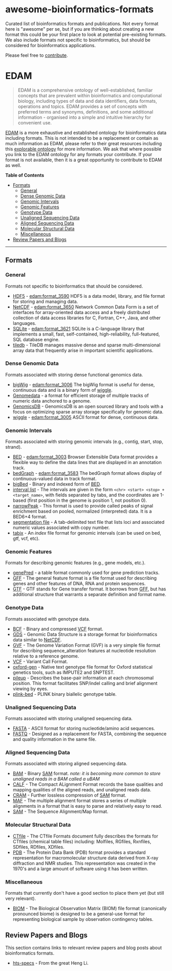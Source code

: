 # awesome-bioinformatics-formats
Curated list of bioinformatics formats and publications. Not every format here is "awesome" per se, but if you are
thinking about creating a new format this could be your first place to look at potential pre-existing formats. We also
include formats not specific to bioinformatics, but should be considered for bioinformatics applications.

Please feel free to [contribute](https://github.com/kmhernan/awesome-bioinformatics-formats/blob/master/CONTRIBUTING.md).

# EDAM

> EDAM is a comprehensive ontology of well-established, familiar concepts that are prevalent within bioinformatics and computational biology, including types of data and data identifiers, data formats, operations and topics. EDAM provides a set of concepts with preferred terms and synonyms, definitions, and some additional information - organised into a simple and intuitive hierarchy for convenient use.

[EDAM](http://edamontology.org/page) is a more exhaustive and established ontology for bioinformatics data 
including formats. This is not intended to be a replacement or contain as much information as EDAM, please refer
to their great resources including this [explorable ontology](https://www.ebi.ac.uk/ols/ontologies/edam/terms?iri=http%3A%2F%2Fedamontology.org%2Fformat_2350)
for more information. We ask that where possible you link to the EDAM ontology for any formats your contribute. If your
format is not available, then it is a great opportunity to contribute to EDAM as well.

**Table of Contents**

- [Formats](#formats)
  - [General](#general)
  - [Dense Genomic Data](#dense-genomic-data)
  - [Genomic Intervals](#genomic-intervals)
  - [Genomic Features](#genomic-features)
  - [Genotype Data](#genotype-data)
  - [Unaligned Sequencing Data](#unaligned-sequencing-data)
  - [Aligned Sequencing Data](#aligned-sequencing-data)
  - [Molecular Structural Data](#molecular-structural-data)
  - [Miscellaneous](#miscellaneous)
- [Review Papers and Blogs](#review-papers-and-blogs)

----

## Formats

### General

Formats not specific to bioinformatics that should be considered.

* [HDF5](https://portal.hdfgroup.org/display/support) - [edam:format_3590](http://edamontology.org/format_3590) HDF5 is a data model, library, and file format for storing and managing data.
* [NetCDF](https://www.unidata.ucar.edu/software/netcdf/) - [edam:format_3650](http://edamontology.org/format_3650) Network Common Data Form is a set of interfaces for array-oriented data access and a freely distributed collection of data access libraries for C, Fortran, C++, Java, and other languages.
* [SQLite](https://sqlite.org/index.html) - [edam:format_3621](http://edamontology.org/format_3621) SQLite is a C-language library that implements a small, fast, self-contained, high-reliability, full-featured, SQL database engine.
* [tiledb](https://tiledb.io/) - TileDB manages massive dense and sparse multi-dimensional array data that frequently arise in important scientific applications.

### Dense Genomic Data

Formats associated with storing dense functional genomics data.

* [bigWig](https://genome.ucsc.edu/goldenPath/help/bigWig.html) - [edam:format_3006](http://edamontology.org/format_3006) The bigWig format is useful for dense, continuous data and is a binary form of [wiggle](https://genome.ucsc.edu/goldenPath/help/wiggle.html).
* [Genomedata](https://academic.oup.com/bioinformatics/article/26/11/1458/203307) - a format for efficient storage of multiple tracks of numeric data anchored to a genome.
* [GenomicsDB](https://www.genomicsdb.org/) - GenomicsDB is an open sourced library and tools with a focus on optimizing sparse array storage specifically for genomic data.
* [wiggle](https://genome.ucsc.edu/goldenPath/help/wiggle.html) - [edam:format_3005](http://edamontology.org/format_3005) ASCII format for dense, continuous data.

### Genomic Intervals

Formats associated with storing genomic intervals (e.g., contig, start, stop, strand).

* [BED](https://genome.ucsc.edu/FAQ/FAQformat.html#format1) - [edam:format_3003](http://edamontology.org/format_3003) Browser Extensible Data format provides a flexible way to define the data lines that are displayed in an annotation track.
* [bedGraph](https://genome.ucsc.edu/goldenPath/help/bedgraph.html) - [edam:format_3583](http://edamontology.org/format_3583) The bedGraph format allows display of continuous-valued data in track format.
* [bigBed](https://genome.ucsc.edu/goldenPath/help/bigBed.html) - Binary and indexed form of [BED](https://genome.ucsc.edu/FAQ/FAQformat.html#format1).
* [interval list](https://gatkforums.broadinstitute.org/gatk/discussion/1319/collected-faqs-about-interval-lists) - The intervals are given in the form `<chr> <start> <stop> + <target_name>`, with fields separated by tabs, and the coordinates are 1-based (first position in the genome is position 1, not position 0).
* [narrowPeak](https://genome.ucsc.edu/FAQ/FAQformat.html#format12) - This format is used to provide called peaks of signal enrichment based on pooled, normalized (interpreted) data. It is a BED6+4 format.
* [segmentation file](https://software.broadinstitute.org/software/igv/SEG) - A tab-delimited text file that lists loci and associated numeric values associated with copy number.
* [tabix](http://samtools.github.io/hts-specs/tabix.pdf) - An *index* file format for genomic intervals (can be used on bed, gtf, vcf, etc).

### Genomic Features

Formats for describing genomic features (e.g., gene models, etc.).

* [genePred](http://genome.ucsc.edu/FAQ/FAQformat#format9) - a table format commonly used for gene prediction tracks.
* [GFF](https://github.com/The-Sequence-Ontology/Specifications/blob/master/gff3.md) - The general feature format is a file format used for describing genes and other features of DNA, RNA and protein sequences.
* [GTF](http://mblab.wustl.edu/GTF22.html) - GTF stands for Gene transfer format. It borrows from [GFF](https://github.com/The-Sequence-Ontology/Specifications/blob/master/gff3.md), but has additional structure that warrants a separate definition and format name.

### Genotype Data

Formats associated with genotype data.

* [BCF](http://samtools.github.io/hts-specs/BCFv2_qref.pdf) - Binary and compressed [VCF](http://samtools.github.io/hts-specs/VCFv4.3.pdf) format.
* [GDS](http://corearray.sourceforge.net/) - Genomic Data Structure is a storage format for bioinformatics data similar to [NetCDF](https://www.unidata.ucar.edu/software/netcdf/). 
* [GVF](https://github.com/The-Sequence-Ontology/Specifications/blob/master/gvf.md) - The Genome Variation Format (GVF) is a very simple file format for describing sequence_alteration features at nucleotide resolution relative to a reference genome.
* [VCF](http://samtools.github.io/hts-specs/VCFv4.3.pdf) - Variant Call Format.
* [oxford-gen](https://www.cog-genomics.org/plink2/formats#gen) - Native text genotype file format for Oxford statistical genetics tools, such as IMPUTE2 and SNPTEST.
* [pileup](http://samtools.sourceforge.net/pileup.shtml) - Describes the base-pair information at each chromosomal position. This format facilitates SNP/indel calling and brief alignment viewing by eyes.
* [plink-bed](https://www.cog-genomics.org/plink2/formats#bed) - PLINK binary biallelic genotype table.

### Unaligned Sequencing Data

Formats associated with storing unaligned sequencing data.

* [FASTA](https://en.wikipedia.org/wiki/FASTA_format) - ASCII format for storing nucleotide/amino acid sequences.
* [FASTQ](https://academic.oup.com/nar/article/38/6/1767/3112533) - Designed as a replacement for FASTA, combining the sequence and quality information in the same file.

### Aligned Sequencing Data

Formats associated with storing aligned sequencing data.

* [BAM](http://samtools.github.io/hts-specs/SAMv1.pdf) - Binary [SAM](http://samtools.github.io/hts-specs/SAMv1.pdf) format. _note: it is becoming more common to store unaligned reads in a BAM called a uBAM_
* [CALF](http://www.phrap.org/phredphrap/calf.pdf) - The Compact ALignment Format records the base qualities and mapping qualities of the aligned reads, and unaligned reads data.
* [CRAM](http://samtools.github.io/hts-specs/CRAMv3.pdf) - Further lossless compression of [SAM](http://samtools.github.io/hts-specs/SAMv1.pdf) format.
* [MAF](https://genome.ucsc.edu/FAQ/FAQformat.html#format5) - The multiple alignment format stores a series of multiple alignments in a format that is easy to parse and relatively easy to read. 
* [SAM](http://samtools.github.io/hts-specs/SAMv1.pdf) - The Sequence Alignment/Map format.

### Molecular Structural Data

* [CTfile](http://www.3dsbiovia.com/products/collaborative-science/biovia-draw/ctfile-no-fee.html) - The CTfile Formats document fully describes the formats for CTfiles (chemical table files) including: Molfiles, RGfiles, Rxnfiles, SDfiles, RDfiles, XDfiles.
* [PDB](http://www.wwpdb.org/documentation/file-format) - The Protein Data Bank (PDB) format provides a standard representation for macromolecular structure data derived from X-ray diffraction and NMR studies. This representation was created in the 1970's and a large amount of software using it has been written. 

### Miscellaneous 

Formats that currently don't have a good section to place them yet (but still very relevant).

* [BIOM](http://biom-format.org/) - The Biological Observation Matrix (BIOM) file format (canonically pronounced biome) is designed to be a general-use format for representing biological sample by observation contingency tables.

## Review Papers and Blogs

This section contains links to relevant review papers and blog posts about bioinformatics formats.

* [hts-specs](http://samtools.github.io/hts-specs/) - From the great Heng Li.

